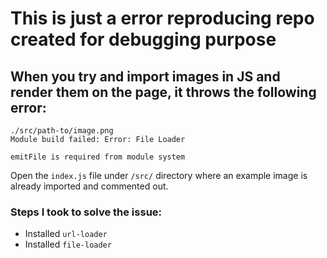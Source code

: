 # This is just a error reproducing repo created for debugging purpose

## When you try and import images in JS and render them on the page, it throws the following error:

```
./src/path-to/image.png
Module build failed: Error: File Loader

emitFile is required from module system
```


Open the `index.js` file under `/src/` directory where an example image is already imported and commented out.


### Steps I took to solve the issue:

+ Installed `url-loader`
+ Installed `file-loader`
